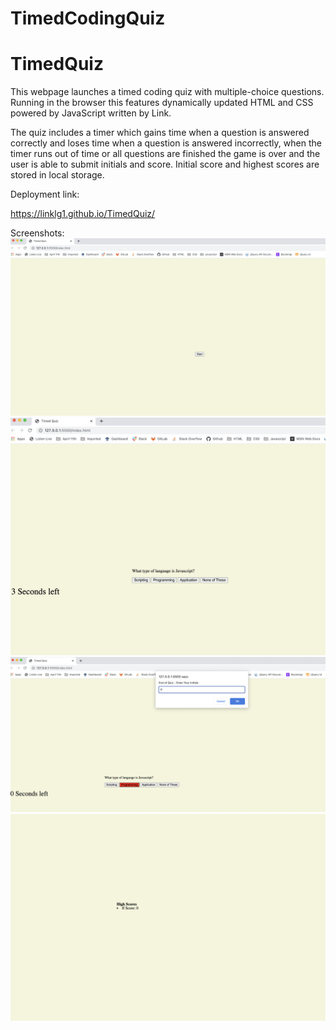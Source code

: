 # TimedCodingQuiz

# TimedQuiz

This webpage launches a timed coding quiz with multiple-choice questions. Running in the browser this features dynamically updated HTML and CSS powered by JavaScript written by Link.

The quiz includes a timer which gains time when a question is answered correctly and loses time when a question is answered incorrectly, when the timer runs out of time or all questions are finished the game is over and the user is able to submit initials and score. Initial score and highest scores are stored in local storage.


Deployment link: 

https://linklg1.github.io/TimedQuiz/

Screenshots: 
![alt text](assets/images/screenshot1.png)
![alt text](assets/images/screenshot2.png)
![alt text](assets/images/screenshot3.png)
![alt text](assets/images/screenshot4.png)